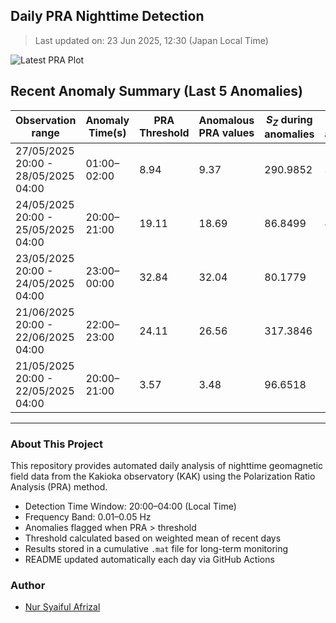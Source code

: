 ## Daily PRA Nighttime Detection

> Last updated on: 23 Jun 2025, 12:30 (Japan Local Time)

![Latest PRA Plot](INTERMAGNET_DOWNLOADS/figures/PRA_20250623.png)

## Recent Anomaly Summary (Last 5 Anomalies)

| Observation range | Anomaly Time(s) | PRA Threshold | Anomalous PRA values | $S_Z$ during anomalies | $S_G$ during anomalies | Remarks | Plot |
|-------------------|------------------|----------------|------------------------|------------------------|------------------------|---------|------|
| 27/05/2025 20:00 - 28/05/2025 04:00 | 01:00–02:00 | 8.94 | 9.37 | 290.9852 | 31.0457 | Anomaly due to increase in S_Z | ![📈](INTERMAGNET_DOWNLOADS/figures/PRA_20250528.png) |
| 24/05/2025 20:00 - 25/05/2025 04:00 | 20:00–21:00 | 19.11 | 18.69 | 86.8499 | 4.6474 | Unable to determine (No prior data) | ![📈](INTERMAGNET_DOWNLOADS/figures/PRA_20250525.png) |
| 23/05/2025 20:00 - 24/05/2025 04:00 | 23:00–00:00 | 32.84 | 32.04 | 80.1779 | 2.5021 | Anomaly due to drop in S_G | ![📈](INTERMAGNET_DOWNLOADS/figures/PRA_20250524.png) |
| 21/06/2025 20:00 - 22/06/2025 04:00 | 22:00–23:00 | 24.11 | 26.56 | 317.3846 | 11.9485 | Anomaly due to drop in S_G | ![📈](INTERMAGNET_DOWNLOADS/figures/PRA_20250622.png) |
| 21/05/2025 20:00 - 22/05/2025 04:00 | 20:00–21:00 | 3.57 | 3.48 | 96.6518 | 27.7992 | Unable to determine (No prior data) | ![📈](INTERMAGNET_DOWNLOADS/figures/PRA_20250522.png) |

---
### About This Project
This repository provides automated daily analysis of nighttime geomagnetic field data
from the Kakioka observatory (KAK) using the Polarization Ratio Analysis (PRA) method.

- Detection Time Window: 20:00–04:00 (Local Time)
- Frequency Band: 0.01–0.05 Hz
- Anomalies flagged when PRA > threshold
- Threshold calculated based on weighted mean of recent days
- Results stored in a cumulative `.mat` file for long-term monitoring
- README updated automatically each day via GitHub Actions

### Author
- [Nur Syaiful Afrizal](https://github.com/syaifulafrizal)

